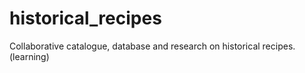 # historical_recipes
Collaborative catalogue, database and research on historical recipes. (learning)
